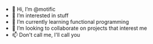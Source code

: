 - 👋 Hi, I’m @motific
- 👀 I’m interested in stuff
- 🌱 I’m currently learning functional programming
- 💞️ I’m looking to collaborate on projects that interest me
- 📫 Don't call me, I'll call you

<!---
motific/motific is a ✨ special ✨ repository because its `README.md` (this file) appears on your GitHub profile.
You can click the Preview link to take a look at your changes.
--->
